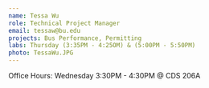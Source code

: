 ```yaml
---
name: Tessa Wu
role: Technical Project Manager
email: tessaw@bu.edu
projects: Bus Performance, Permitting
labs: Thursday (3:35PM - 4:25OM) & (5:00PM - 5:50PM)
photo: TessaWu.JPG
---
```


Office Hours: Wednesday 3:30PM - 4:30PM @ CDS 206A
